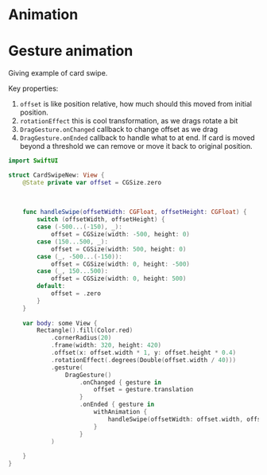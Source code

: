 # Animation


# Gesture animation
Giving example of card swipe.

Key properties:  
1. `offset` is like position relative, how much should this moved from initial position.
2. `rotationEffect` this is cool transformation, as we drags rotate a bit
3. `DragGesture.onChanged` callback to change offset as we drag
4. `DragGesture.onEnded` callback to handle what to at end. If card is moved beyond a threshold we can remove or move it back to original position. 

```swift
import SwiftUI

struct CardSwipeNew: View {
    @State private var offset = CGSize.zero
    
    
    
    func handleSwipe(offsetWidth: CGFloat, offsetHeight: CGFloat) {
        switch (offsetWidth, offsetHeight) {
        case (-500...(-150), _):
            offset = CGSize(width: -500, height: 0)
        case (150...500, _):
            offset = CGSize(width: 500, height: 0)
        case (_, -500...(-150)):
            offset = CGSize(width: 0, height: -500)
        case (_, 150...500):
            offset = CGSize(width: 0, height: 500)
        default:
            offset = .zero
        }
    }
    
    var body: some View {
        Rectangle().fill(Color.red)
            .cornerRadius(20)
            .frame(width: 320, height: 420)
            .offset(x: offset.width * 1, y: offset.height * 0.4)
            .rotationEffect(.degrees(Double(offset.width / 40)))
            .gesture(
                DragGesture()
                    .onChanged { gesture in
                        offset = gesture.translation
                    }
                    .onEnded { gesture in
                        withAnimation {
                            handleSwipe(offsetWidth: offset.width, offsetHeight: offset.height)
                        }
                    }
            )
        
    }
}
```